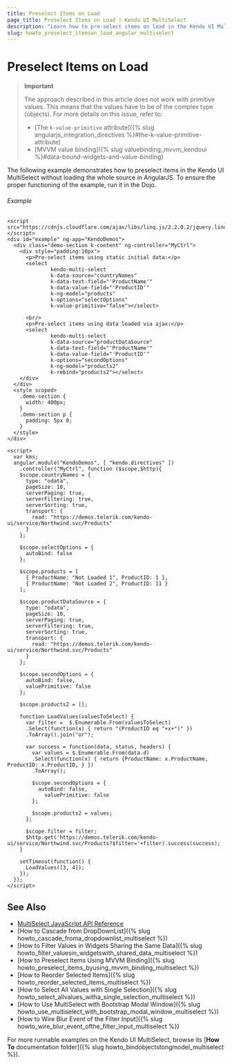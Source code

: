 ```yaml
---
title: Preselect Items on Load
page_title: Preselect Items on Load | Kendo UI MultiSelect
description: "Learn how to pre-select items on load in the Kendo UI MultiSelect widget."
slug: howto_preselect_itemson_load_angular_multiselect
---
```


# Preselect Items on Load

> **Important**
>
> The approach described in this article does not work with primitive values. This means that the values have to be of the complex type (objects). For more details on this issue, refer to:
> * [The `k-value-primitive` attribute]({% slug angularjs_integration_directives %}#the-k-value-primitive-attribute)
> * [MVVM value binding]({% slug valuebinding_mvvm_kendoui %}#data-bound-widgets-and-value-binding)

The following example demonstrates how to preselect items in the Kendo UI MultiSelect without loading the whole source in AngularJS. To ensure the proper functioning of the example, run it in the Dojo.

###### Example

```dojo
<script src="https://cdnjs.cloudflare.com/ajax/libs/linq.js/2.2.0.2/jquery.linq.min.js"></script>
<div id="example" ng-app="KendoDemos">
  <div class="demo-section k-content" ng-controller="MyCtrl">
    <div style="padding:10px">
      <p>Pre-select items using static initial data:</p>
      <select
              kendo-multi-select
              k-data-source="countryNames"
              k-data-text-field="'ProductName'"
              k-data-value-field="'ProductID'"
              k-ng-model="products"
              k-options="selectOptions"
              k-value-primitive="false"></select>

      <br/>
      <p>Pre-select items using data loaded via ajax:</p>
      <select
              kendo-multi-select
              k-data-source="productDataSource"
              k-data-text-field="'ProductName'"
              k-data-value-field="'ProductID'"
              k-options="secondOptions"
              k-ng-model="products2"
              k-rebind="products2"></select>
    </div>
  </div>
  <style scoped>
    .demo-section {
      width: 400px;
    }
    .demo-section p {
      padding: 5px 0;
    }
  </style>
</div>

<script>
  var kms;
  angular.module("KendoDemos", [ "kendo.directives" ])
    .controller("MyCtrl", function ($scope,$http){
    $scope.countryNames = {
      type: "odata",
      pageSize: 10,
      serverPaging: true,
      serverFiltering: true,
      serverSorting: true,
      transport: {
        read: "https://demos.telerik.com/kendo-ui/service/Northwind.svc/Products"
      }
    };

    $scope.selectOptions = {
      autoBind: false
    };

    $scope.products = [
      { ProductName: "Not Loaded 1", ProductID: 1 },
      { ProductName: "Not Loaded 2", ProductID: 11 }
    ];

    $scope.productDataSource = {
      type: "odata",
      pageSize: 10,
      serverPaging: true,
      serverFiltering: true,
      serverSorting: true,
      transport: {
        read: "https://demos.telerik.com/kendo-ui/service/Northwind.svc/Products"
      }
    };

    $scope.secondOptions = {
      autoBind: false,
      valuePrimitive: false
    };

    $scope.products2 = [];

    function LoadValues(valuesToSelect) {
      var filter =  $.Enumerable.From(valuesToSelect)
      .Select(function(x) { return "(ProductID eq "+x+")" })
      .ToArray().join("or");

      var success = function(data, status, headers) {
        var values = $.Enumerable.From(data.d)
        .Select(function(x) { return {ProductName: x.ProductName, ProductID: x.ProductID, } })
        .ToArray();

        $scope.secondOptions = {
          autoBind: false,
            valuePrimitive: false
        };

        $scope.products2 = values;
      };

      $scope.filter = filter;
      $http.get('https://demos.telerik.com/kendo-ui/service/Northwind.svc/Products?$filter='+filter).success(success);
    }

    setTimeout(function() {
      LoadValues([3, 4]);
    });
  });
</script>
```

## See Also

* [MultiSelect JavaScript API Reference](/api/javascript/ui/multiselect)
* [How to Cascade from DropDownList]({% slug howto_cascade_froma_dropdownlist_multiselect %})
* [How to Filter Values in Widgets Sharing the Same Data]({% slug howto_filter_valuesin_widgetswith_shared_data_multiselect %})
* [How to Preselect Items Using MVVM Binding]({% slug howto_preselect_items_byusing_mvvm_binding_multiselect %})
* [How to Reorder Selected Items]({% slug howto_reorder_selected_items_multiselect %})
* [How to Select All Values with Single Selection]({% slug howto_select_allvalues_witha_single_selection_multiselect %})
* [How to Use MultiSelect with Bootstrap Modal Window]({% slug howto_use_multiselect_with_bootstrap_modal_window_multiselect %})
* [How to Wire Blur Event of the Filter Input]({% slug howto_wire_blur_event_ofthe_filtеr_input_multiselect %})

For more runnable examples on the Kendo UI MultiSelect, browse its [**How To** documentation folder]({% slug howto_bindobjectstongmodel_multiselect %}).
